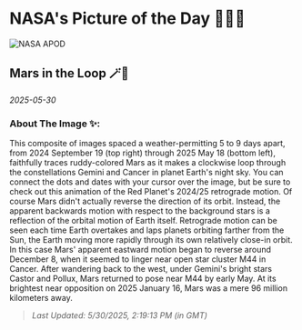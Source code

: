 
# NASA's Picture of the Day 🧑‍🚀💫

  ![NASA APOD](https://apod.nasa.gov/apod/image/2505/Ma2025-5.jpg)
  
  ## Mars in the Loop 🪄🌌
  
  _2025-05-30_
  
  ### About The Image ✨: 
  
  This composite of images spaced a weather-permitting 5 to 9 days apart, from 2024 September 19 (top right) through 2025 May 18 (bottom left), faithfully traces ruddy-colored Mars as it makes a clockwise loop through the constellations Gemini and Cancer in planet Earth's night sky. You can connect the dots and dates with your cursor over the image, but be sure to check out this animation of the Red Planet's 2024/25 retrograde motion. Of course Mars didn't actually reverse the direction of its orbit. Instead, the apparent backwards motion with respect to the background stars is a reflection of the orbital motion of Earth itself. Retrograde motion can be seen each time Earth overtakes and laps planets orbiting farther from the Sun, the Earth moving more rapidly through its own relatively close-in orbit.  In this case Mars' apparent eastward motion began to reverse around December 8, when it seemed to linger near open star cluster M44 in Cancer. After wandering back to the west, under Gemini's bright stars Castor and Pollux, Mars returned to pose near M44 by early May. At its brightest near opposition on 2025 January 16, Mars was a mere 96 million kilometers away.
  
  
  
  > _Last Updated: 5/30/2025, 2:19:13 PM (in GMT)_
  
